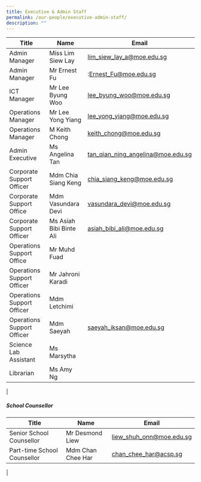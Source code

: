 ```yaml
---
title: Executive & Admin Staff
permalink: /our-people/executive-admin-staff/
description: ""
---
```

| Title | Name | Email |
| -------- | -------- | -------- |
Admin Manager  	|	Miss Lim Siew Lay	|	lim_siew_lay_a@moe.edu.sg	|[lim_siew_lay_a@moe.edu.sg](mailto:lim_siew_lay_a@moe.edu.sg)|
Admin Manager  	|	Mr Ernest Fu	|	:Ernest_Fu@moe.edu.sg	|[:Ernest_Fu@moe.edu.sg](mailto::Ernest_Fu@moe.edu.sg)|
ICT Manager 	|	Mr Lee Byung Woo	|	lee_byung_woo@moe.edu.sg	|[lee_byung_woo@moe.edu.sg](mailto:lee_byung_woo@moe.edu.sg)|
Operations Manager  	|	Mr Lee Yong Yiang	|	lee_yong_yiang@moe.edu.sg	|[lee_yong_yiang@moe.edu.sg](mailto:lee_yong_yiang@moe.edu.sg)|
Operations Manager  	|	M Keith Chong	|	keith_chong@moe.edu.sg	|[keith_chong@moe.edu.sg](mailto:keith_chong@moe.edu.sg)|
 Admin Executive  	|	Ms Angelina Tan	|	tan_qian_ning_angelina@moe.edu.sg	|[tan_qian_ning_angelina@moe.edu.sg](mailto:tan_qian_ning_angelina@moe.edu.sg)|
 Corporate Support Officer  	|	Mdm Chia Siang Keng	|	chia_siang_keng@moe.edu.sg	|[chia_siang_keng@moe.edu.sg](mailto:chia_siang_keng@moe.edu.sg)|
  Corporate Support Office 	|	Mdm Vasundara Devi	|	vasundara_devi@moe.edu.sg	|[vasundara_devi@moe.edu.sg](mailto:vasundara_devi@moe.edu.sg)|
 Corporate Support Officer 	|	Ms Asiah Bibi Binte Ali	|	asiah_bibi_ali@moe.edu.sg	|[asiah_bibi_ali@moe.edu.sg](mailto:asiah_bibi_ali@moe.edu.sg)|
 Operations Support Office	|	Mr Muhd Fuad	|		
Operations Support Officer	|	Mr Jahroni Karadi	|		
 Operations Support Officer	|	Mdm Letchimi	|		
Operations Support Officer  	|	Mdm Saeyah	|	saeyah_iksan@moe.edu.sg	|[saeyah_iksan@moe.edu.sg](mailto:saeyah_iksan@moe.edu.sg)|
 Science Lab Assistant  	|	Ms Marsytha	|		|[](mailto:)|
 Librarian 	|	Ms Amy Ng	|		
 |
 
 

##### **School Counsellor**
| Title | Name | Email |
| -------- | -------- | -------- |
Senior School Counsellor 	|	Mr Desmond Liew	|	liew_shuh_onn@moe.edu.sg	|[liew_shuh_onn@moe.edu.sg](mailto:liew_shuh_onn@moe.edu.sg)|
Part-time School Counsellor	|	Mdm Chan Chee Har	|	chan_chee_har@acsp.sg	|[chan_chee_har@acsp.sg](mailto:chan_chee_har@acsp.sg)|
|